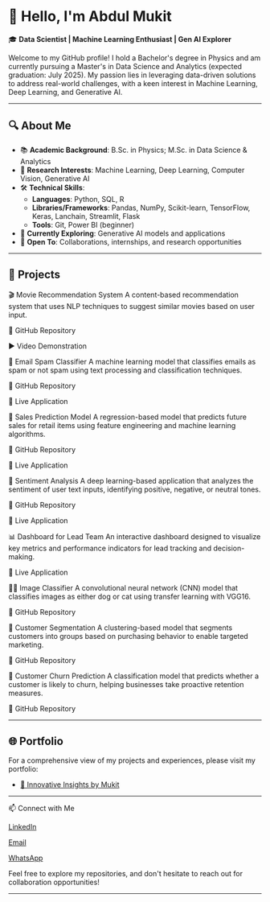 # 👋 Hello, I'm Abdul Mukit

🎓 **Data Scientist | Machine Learning Enthusiast | Gen AI Explorer**

Welcome to my GitHub profile! I hold a Bachelor's degree in Physics and am currently pursuing a Master's in Data Science and Analytics (expected graduation: July 2025). My passion lies in leveraging data-driven solutions to address real-world challenges, with a keen interest in Machine Learning, Deep Learning, and Generative AI.

---

## 🔍 About Me

- 📚 **Academic Background**: B.Sc. in Physics; M.Sc. in Data Science & Analytics
- 🧠 **Research Interests**: Machine Learning, Deep Learning, Computer Vision, Generative AI
- 🛠️ **Technical Skills**:
  - **Languages**: Python, SQL, R
  - **Libraries/Frameworks**: Pandas, NumPy, Scikit-learn, TensorFlow, Keras, Lanchain, Streamlit, Flask
  - **Tools**: Git, Power BI (beginner)
- 🌱 **Currently Exploring**: Generative AI models and applications
- 🤝 **Open To**: Collaborations, internships, and research opportunities

---

## 🚀 Projects

🎬 Movie Recommendation System
A content-based recommendation system that uses NLP techniques to suggest similar movies based on user input.

🔗 GitHub Repository

▶️ Video Demonstration

📧 Email Spam Classifier
A machine learning model that classifies emails as spam or not spam using text processing and classification techniques.

🔗 GitHub Repository

🔴 Live Application

🛒 Sales Prediction Model
A regression-based model that predicts future sales for retail items using feature engineering and machine learning algorithms.

🔗 GitHub Repository

🔴 Live Application

💬 Sentiment Analysis
A deep learning-based application that analyzes the sentiment of user text inputs, identifying positive, negative, or neutral tones.

🔗 GitHub Repository

🔴 Live Application

📊 Dashboard for Lead Team
An interactive dashboard designed to visualize key metrics and performance indicators for lead tracking and decision-making.

🔴 Live Application

🐶🐱 Image Classifier
A convolutional neural network (CNN) model that classifies images as either dog or cat using transfer learning with VGG16.

🔗 GitHub Repository

👥 Customer Segmentation
A clustering-based model that segments customers into groups based on purchasing behavior to enable targeted marketing.

🔗 GitHub Repository

🔄 Customer Churn Prediction
A classification model that predicts whether a customer is likely to churn, helping businesses take proactive retention measures.

🔗 GitHub Repository


---

## 🌐 Portfolio

For a comprehensive view of my projects and experiences, please visit my portfolio:
- [🔗 Innovative Insights by Mukit](https://innovative-insights-by-mukit.my.canva.site/ds)

---

📫 Connect with Me

[LinkedIn](https://www.linkedin.com/in/abdul-mukit-1bbb72218)

[Email](https://ab.mukit.ds@gmail.com)

[WhatsApp](https://wa.me/8801746393598)



Feel free to explore my repositories, and don't hesitate to reach out for collaboration opportunities!

---

